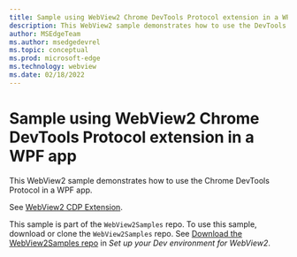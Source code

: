 ```yaml
---
title: Sample using WebView2 Chrome DevTools Protocol extension in a WPF app
description: This WebView2 sample demonstrates how to use the DevTools Protocol in a WPF app by using the WebView2 CDP extension.
author: MSEdgeTeam
ms.author: msedgedevrel
ms.topic: conceptual
ms.prod: microsoft-edge
ms.technology: webview
ms.date: 02/18/2022
---
```

# Sample using WebView2 Chrome DevTools Protocol extension in a WPF app

This WebView2 sample demonstrates how to use the Chrome DevTools Protocol in a WPF app.

See [WebView2 CDP Extension](https://github.com/MicrosoftEdge/WebView2Samples/tree/master/SampleApps/WV2CDPExtensionWPFSample#readme).

This sample is part of the `WebView2Samples` repo.  To use this sample, download or clone the `WebView2Samples` repo.  See [Download the WebView2Samples repo](../how-to/machine-setup.md#download-the-webview2samples-repo) in _Set up your Dev environment for WebView2_.

